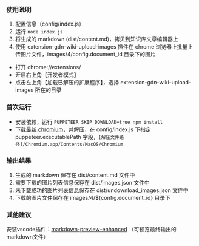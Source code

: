### 使用说明
1. 配置信息（config/index.js）
3. 运行 `node index.js`
3. 将生成的 markdown (dist/content.md)，拷贝到知识库文章编辑器上
4. 使用 extension-gdn-wiki-upload-images 插件在 chrome 浏览器上批量上传图片文件，images/4/config.document_id 目录下的图片
  - 打开 chrome://extensions/
  - 开启右上角【开发者模式】
  - 点击左上角【加载已解压的扩展程序】，选择 extension-gdn-wiki-upload-images 所在的目录

### 首次运行
- 安装依赖，运行 `PUPPETEER_SKIP_DOWNLOAD=true npm install`
- 下载[最新 chromium](https://download-chromium.appspot.com/)，并解压，在 config/index.js 下指定 puppeteer.executablePath 字段，`[解压文件路径]/Chromium.app/Contents/MacOS/Chromium`

### 输出结果
1. 生成的 markdown 保存在 dist/content.md 文件中 
2. 需要下载的图片列表信息保存在 dist/images.json 文件中
3. 未下载成功的图片列表信息保存在 dist/undownload_images.json 文件中
4. 下载的图片文件保存在 images/4/${config.document_id} 目录下

### 其他建议
安装vscode插件：[markdown-preview-enhanced](https://marketplace.visualstudio.com/items?itemName=shd101wyy.markdown-preview-enhanced) （可预览最终输出的markdown文件）


